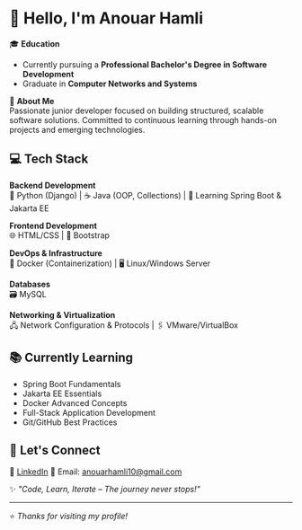 # 👋 Hello, I'm Anouar Hamli

🎓 **Education**  
- Currently pursuing a **Professional Bachelor's Degree in Software Development**  
- Graduate in **Computer Networks and Systems**  

🚀 **About Me**  
Passionate junior developer focused on building structured, scalable software solutions. Committed to continuous learning through hands-on projects and emerging technologies.  

## 💻 Tech Stack  

**Backend Development**  
🐍 Python (Django) | ☕ Java (OOP, Collections) | 🌱 Learning Spring Boot & Jakarta EE  

**Frontend Development**  
🌐 HTML/CSS | 🎨 Bootstrap  

**DevOps & Infrastructure**  
🐳 Docker (Containerization) | 🖥️ Linux/Windows Server  

**Databases**  
🗃️ MySQL  

**Networking & Virtualization**  
🖧 Network Configuration & Protocols | 🖇️ VMware/VirtualBox  

## 📚 Currently Learning  
- Spring Boot Fundamentals  
- Jakarta EE Essentials  
- Docker Advanced Concepts  
- Full-Stack Application Development  
- Git/GitHub Best Practices  

## 🤝 Let's Connect  
🔗 [LinkedIn]([https://www.linkedin.com/in/yourprofile](https://www.linkedin.com/in/anouar-hamli-447464279/))  
📧 Email: anouarhamli10@gmail.com  

✨ *"Code, Learn, Iterate – The journey never stops!"*  

---

⭐ *Thanks for visiting my profile!*  
